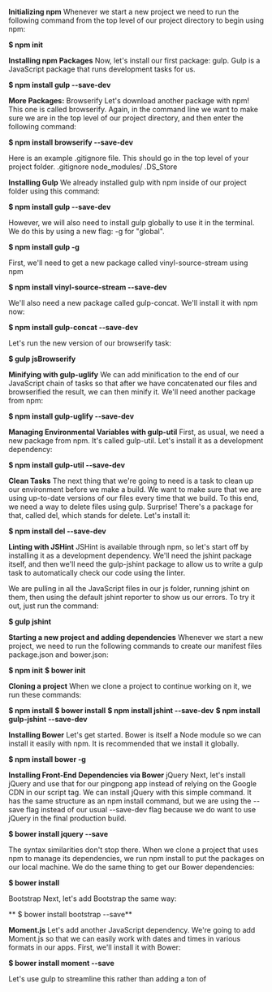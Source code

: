 **Initializing npm**
Whenever we start a new project we need to run the following command from the top level of our project directory to begin using npm:

**$ npm init**

**Installing npm Packages**
Now, let's install our first package: gulp. Gulp is a JavaScript package that runs development tasks for us.

**$ npm install gulp --save-dev**

**More Packages:** 
Browserify
Let's download another package with npm! This one is called browserify. Again, in the command line we want to make sure we are in the top level of our project directory, and then enter the following command:

**$ npm install browserify --save-dev**

Here is an example .gitignore file. This should go in the top level of your project folder.
.gitignore
node_modules/
.DS_Store

**Installing Gulp**
We already installed gulp with npm inside of our project folder using this command:

**$ npm install gulp --save-dev**

However, we will also need to install gulp globally to use it in the terminal. We do this by using a new flag: -g for "global".

**$ npm install gulp -g**

First, we'll need to get a new package called vinyl-source-stream using npm

**$ npm install vinyl-source-stream --save-dev**

We'll also need a new package called gulp-concat. We'll install it with npm now:

**$ npm install gulp-concat --save-dev**

Let's run the new version of our browserify task:

**$ gulp jsBrowserify**

**Minifying with gulp-uglify**
We can add minification to the end of our JavaScript chain of tasks so that after we have concatenated our files 
and browserified the result, we can then minify it. We'll need another package from npm:

**$ npm install gulp-uglify --save-dev**

**Managing Environmental Variables with gulp-util**
First, as usual, we need a new package from npm. It's called gulp-util. Let's install it as a development dependency:

**$ npm install gulp-util --save-dev**

**Clean Tasks**
The next thing that we're going to need is a task to clean up our environment before we make a build. 
We want to make sure that we are using up-to-date versions of our files every time that we build. 
To this end, we need a way to delete files using gulp. Surprise! There's a package for that, called del, which stands for delete.
Let's install it:

**$ npm install del --save-dev**

**Linting with JSHint**
JSHint is available through npm, so let's start off by installing it as a development dependency. 
We'll need the jshint package itself, and then we'll need the gulp-jshint package to allow us to write a gulp task to automatically check
our code using the linter.

We are pulling in all the JavaScript files in our js folder, running jshint on them, then using the default jshint reporter to show 
us our errors. To try it out, just run the command:

**$ gulp jshint**

**Starting a new project and adding dependencies**
Whenever we start a new project, we need to run the following commands to create our manifest files package.json and bower.json:

**$ npm init**
**$ bower init**

**Cloning a project**
When we clone a project to continue working on it, we run these commands:

**$ npm install**
**$ bower install**
**$ npm install jshint --save-dev**
**$ npm install gulp-jshint --save-dev**

**Installing Bower**
Let's get started. Bower is itself a Node module so we can install it easily with npm. It is recommended that we install it globally.

**$ npm install bower -g**

**Installing Front-End Dependencies via Bower**
jQuery
Next, let's install jQuery and use that for our pingpong app instead of relying on the Google CDN in our script tag. 
We can install jQuery with this simple command. It has the same structure as an npm install command, but we are using the --save 
flag instead of our usual --save-dev flag because we do want to use jQuery in the final production build.

**$ bower install jquery --save**

The syntax similarities don't stop there. When we clone a project that uses npm to manage its dependencies, 
we run npm install to put the packages on our local machine. We do the same thing to get our Bower dependencies:

**$ bower install**

Bootstrap
Next, let's add Bootstrap the same way:

** $ bower install bootstrap --save**

**Moment.js**
Let's add another JavaScript dependency. We're going to add Moment.js so that we can easily work with dates and times in various formats 
in our apps. First, we'll install it with Bower:

**$ bower install moment --save**

Let's use gulp to streamline this rather than adding a ton of <script> and <link> tags to our HTML file and being responsible for 
adding a new one every time we add another Bower dependency. We're going to use npm to install another gulp package called bower-files:

**$ npm install bower-files --save-dev**

**BrowserSync**
We're going to use a package called BrowserSync to implement our development server with live reloading. First, let's download it with NPM as always:

**$ npm install browser-sync --save-dev**

**Jasmine**
We’ll take a different approach. First, we’ll use npm to install Jasmine. The Jasmine Node module comes with code that allows us to run 
our tests in the terminal. Once we’ve familiarized ourselves with Jasmine, we’ll learn to use a test-runner called Karma to run our tests.
As always, we should create a package.json file by running npm init. Now we can install the Node module for Jasmine:

**$ npm install jasmine --save-dev**

Next, we'll initialize Jasmine:

**$ ./node_modules/.bin/jasmine init**

Last, we’ll make a small update in our package.json file. Open it with atom and make this change:
package.json
...
"scripts": {
  "test": "jasmine"
}

**$ npm test**

**gulpfile.js**

var gulp = require('gulp');
var concat = require('gulp-concat');
var browserify = require('browserify');
var source = require('vinyl-source-stream');
var uglify = require('gulp-uglify');
var utilities = require('gulp-util');
var del = require('del');
var jshint = require('gulp-jshint');
var lib = require('bower-files')({
  "overrides":{
    "bootstrap" : {
      "main": [
        "less/bootstrap.less",
        "dist/css/bootstrap.css",
        "dist/js/bootstrap.js"
      ]
    }
  }
});
var browserSync = require('browser-sync').create();

var buildProduction = utilities.env.production;

gulp.task('concatInterface', function(){
  return gulp.src(['./js/*-interface.js'])
    .pipe(concat('allConcat.js'))
    .pipe(gulp.dest('./tmp'));
});

gulp.task('jsBrowserify', ['concatInterface'], function() {
  return browserify({ entries: ['./tmp/allConcat.js'] })
    .bundle()
    .pipe(source('app.js'))
    .pipe(gulp.dest('./build/js'));
});

gulp.task("minifyScripts", ["jsBrowserify"], function(){
  return gulp.src("./build/js/app.js")
    .pipe(uglify())
    .pipe(gulp.dest("./build/js"));
});

gulp.task("build", ['clean'], function(){
  if (buildProduction) {
    gulp.start('minifyScripts');
  } else {
    gulp.start('jsBrowserify');
  }
  gulp.start('bower');
});

gulp.task("clean", function(){
  return del(['build', 'tmp']);
});

gulp.task('jshint', function(){
  return gulp.src(['js/*.js'])
  .pipe(jshint())
  .pipe(jshint.reporter('default'));
});

gulp.task('bowerJS', function() {
  return gulp.src(lib.ext('js').files)
    .pipe(concat('vendor.min.js'))
    .pipe(uglify())
    .pipe(gulp.dest('./build/js'));
});

gulp.task('bowerCSS', function(){
  return gulp.src(lib.ext('css').files)
    .pipe(concat('vendor.css'))
    .pipe(gulp.dest('./build/css'));
});

gulp.task('bower', ['bowerJS', 'bowerCSS']);

gulp.task('serve', function(){
  browserSync.init({
    server: {
      baseDir: "./",
      index: "index.html"
    }
  });

  gulp.watch(['js/*.js'], ['jsBuild']);
  gulp.watch(['bower.json'], ['bowerBuild']);
});

gulp.task('jsBuild', ['jsBrowserify', 'jshint'], function(){
  browserSync.reload();
});

gulp.task('bowerBuild', ['bower'], function(){
  browserSync.reload();
});


**Installing Karma**

With that in mind, let’s set up Karma. Take the time to input each of these commands the first time you go through this lesson. 
You can reuse your completed package.json file for future projects. (Don’t forget to run $ npm install.)
First, let’s install Karma itself.

**$ npm install karma --save-dev**

Next, we’ll need to add some packages so that Karma and Jasmine can work together.

**$ npm install karma-jasmine jasmine-core --save-dev**
We also need to specify which browser (or browsers) we want Karma to launch. We’ll install the Chrome launcher. 

**$ npm install karma-chrome-launcher --save-dev**

**$ npm install karma-cli --save-dev**

In addition, we need Karma to browserify files, since the browser can't understand require statements and our code is separated into different modules:

**$ npm install karma-browserify --save-dev**

Karma doesn’t understand jQuery on its own, so we need a plugin for that, too:

**$ npm install karma-jquery --save-dev**

Last but not least, we’ll want to make our testing report easy on the eye:

**$ npm install karma-jasmine-html-reporter --save-dev**

It’s time to initialize Karma by running 
**$ karma init** 
in the root directory of your project.

There’s one last thing to do. $ npm test is still pointing at Jasmine. 
We need to update package.json one more time:

package.json
...
  "scripts": {
    "test": "karma start karma.conf.js"
  },
…

Now, when we run $ npm test, Karma will launch a Chrome browser. 

TranspilationTranspilation is the process of compiling code from one language to another (or in this case, one version to another).
To do this, wWe’ll use Babel, a popular JavaScript transpiler. There are many different ways to set up Babel; 
we’ll use an npm package called babelify.
We’ll also need to install the es2015 presets so Babel knows how to transpile the code. We’ll install both with one command:

**$ npm installbabelify babel-preset-es2015 --save-dev**

Next we need to update our Gulpfile so our code is transpiled when we build. 
We’ll add babelify as a dependency and then update our jsBrowserify task.

**gulpfile.js**
...
var babelify = require("babelify");
...

gulp.task('jsBrowserify', ['concatInterface'], function() {
  return browserify({ entries: ['./tmp/allConcat.js']})
    .transform(babelify.configure({
      presets: ["es2015"]
    }))
    .bundle()
    .pipe(source('app.js'))
    .pipe(gulp.dest('./build/js'))
});

Karma will browserify and test our code separately from Gulp so we also need to update our karma.conf.js file as well. 
Specifically, we’ll add an option for browserify. Here, we’ll babelify our code.

**Karma.conf.js**

module.exports = function(config) {
  config.set({
    ...
    preprocessors: {
      ...
    },
    plugins: [
      ...
    ],
    browserify: {
      debug: true,
      transform: [ [ 'babelify', {presets: ["es2015"]} ] ]
    },
    ...
  })
}

let’s also configure jshint for ES6 as well. If we don’t, we’ll get warnings and errors when we use ES6 syntax.
Create a .jshintrc file in the root directory.

**.jshintrc**

{ "esversion":6 }

Now when we run $ gulp jshint, our linter won’t complain about ES6 syntax.
